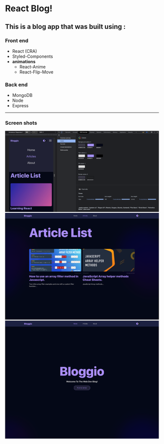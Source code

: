 # React Blog!

## This is a blog app that was built using :

### Front end
- React (CRA)
- Styled-Components
- **animations**
   - React-Anime
   - React-Flip-Move

### Back end
- MongoDB
- Node 
- Express

- - - -
### Screen shots

![picture alt](./src/screenshots/screen1.png "screen shot #1 of app ")
![picture alt](./src/screenshots/screen2.png "screen shot #2 of app ")
![picture alt](./src/screenshots/screen3.png "screen shot #3 of app ")

